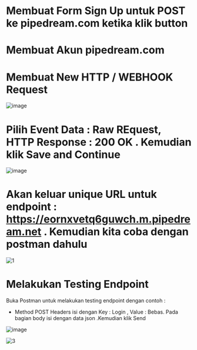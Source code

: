 # Membuat Form Sign Up untuk POST ke pipedream.com ketika klik button
# Membuat Akun pipedream.com
# Membuat New HTTP / WEBHOOK Request

![image](https://github.com/kerjabhakti/SisterAryo/assets/56922640/1bc88d0d-6e18-48bc-9d78-f076f80d3abf)

# Pilih Event Data : Raw REquest, HTTP Response : 200 OK . Kemudian klik Save and Continue

![image](https://github.com/kerjabhakti/SisterAryo/assets/56922640/33cc51f6-edfd-45d5-836e-2ea4b3db852f)

# Akan keluar unique URL untuk endpoint : https://eornxvetq6guwch.m.pipedream.net . Kemudian kita coba dengan postman dahulu

![1](https://github.com/kerjabhakti/SisterAryo/assets/56922640/8e6d7c8d-18c3-449a-9e1f-6f627dec27a2)

# Melakukan Testing Endpoint
Buka Postman untuk melakukan testing endpoint dengan contoh :
* Method POST Headers isi dengan Key : Login , Value : Bebas. Pada bagian body isi dengan data json .Kemudian klik Send

![image](https://github.com/kerjabhakti/SisterAryo/assets/56922640/e6af0a8c-0225-43e4-92a8-34dcf9247208)

![3](https://github.com/kerjabhakti/SisterAryo/assets/56922640/039b5c17-cbe2-4883-881f-030c3ef5545d)

